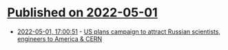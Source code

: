 # [Published on 2022-05-01](index.md)

* [2022-05-01, 17:00:51](https://news.ycombinator.com/item?id=31226590) - [US plans campaign to attract Russian scientists, engineers to America & CERN](https://sciencebusiness.net/news/us-plans-campaign-attract-russian-scientists-engineers-america)
